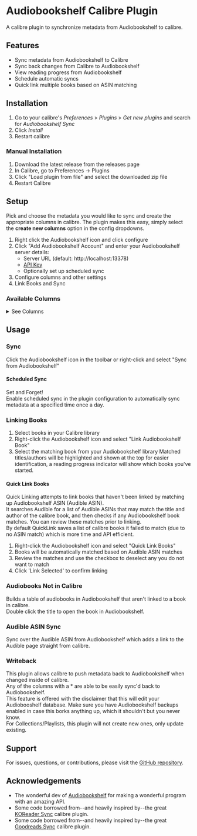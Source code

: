# Audiobookshelf Calibre Plugin

A calibre plugin to synchronize metadata from Audiobookshelf to calibre.

## Features

- Sync metadata from Audiobookshelf to Calibre
- Sync back changes from Calibre to Audiobookshelf
- View reading progress from Audiobookshelf
- Schedule automatic syncs
- Quick link multiple books based on ASIN matching

## Installation

1. Go to your calibre's _Preferences_ > _Plugins_ > _Get new plugins_ and search
   for _Audiobookshelf Sync_
2. Click _Install_
3. Restart calibre

### Manual Installation

1. Download the latest release from the releases page
2. In Calibre, go to Preferences -> Plugins
3. Click "Load plugin from file" and select the downloaded zip file
4. Restart Calibre

## Setup

Pick and choose the metadata you would like to sync and create the
appropriate columns in calibre. The plugin makes this easy, simply select
the **create new columns** option in the config dropdowns.

1. Right click the Audiobookshelf icon and click configure
2. Click "Add Audiobookshelf Account" and enter your Audiobookshelf server details:
   - Server URL (default: http://localhost:13378)
   - [API Key](https://api.audiobookshelf.org/#introduction:~:text=You%20can%20find%20your%20API%20token%20by%20logging%20into%20the%20Audiobookshelf%20web%20app%20as%20an%20admin%2C%20go%20to%20the%20config%20%E2%86%92%20users%20page%2C%20and%20click%20on%20your%20account.)
   - Optionally set up scheduled sync
3. Configure columns and other settings
4. Link Books and Sync

### Available Columns
<details>
<summary>See Columns</summary>

| Column                       | Description                                                   | Type         |
|------------------------------|---------------------------------------------------------------|--------------|
| Audiobook Title*             | Title of the audiobook                                        | Text         |
| Audiobook Subtitle*          | Subtitle of the audiobook                                     | Text         |
| Audiobook Description*       | Description of the audiobook                                  | Comments     |
| Audiobook Author*            | Author name(s)                                                | Text (Names) |
| Audiobook Narrator*          | Narrator name(s)                                              | Text (Names) |
| Audiobook Series*            | Series of the audiobook                                       | Series       |
| Audiobook Language*          | Language of the audiobook                                     | Text         |
| Audiobook Genres*            | Genres tagged for the audiobook                               | Text (Tags)  |
| Audiobook Tags*              | Tags associated with the audiobook                            | Text (Tags)  |
| Audiobook Publisher*         | Publisher of the audiobook                                    | Text         |
| Audiobook Publish Year*      | Year the audiobook was published                              | Integer      |
| Audiobook Abridged*          | Indicates if the audiobook is abridged                        | Yes/No       |
| Audiobook Explicit*          | Indicates if the audiobook is explicit                        | Yes/No       |
||||
| Audiobook Size               | Size of the audiobook in MB                                   | Integer      |
| Audiobook Duration           | Duration of the audiobook formatted as Hrs:Min                | Text         |
| Audiobook File Count         | Number of files that comprise the audiobook                   | Integer      |
| Audiobook Chapters           | Number of chapters in the audiobook                           | Integer      |
||||
| Audiobookshelf Library       | Audiobookshelf Library the audiobook is located in            | Text         |
| Audiobookshelf Date Added    | The date the audiobook was added to Audiobookshelf            | Date         |
| Audiobookshelf Full Path     | Full path to the audiobook                                    | Text         |
| Audiobookshelf Relative Path | Relative Path of the audiobook                                | Text         |
||||
| Audiobook Last Read Date     | The last date the audiobook was read                          | Date         |
| Audiobook Precise Progress   | Progress percentage with decimal precision                    | Float        |
| Audiobook Progress           | Progress percentage as a whole number                         | Integer      |
| Audiobook Progress Time      | Current audiobook progress time formatted as Hrs:Min          | Text         |
||||
| Audiobook Started?           | Indicates if the audiobook has been started                   | Yes/No       |
| Audiobook Begin Date         | The date when the audiobook reading began                     | Date         |
||||
| Audiobook Finished?          | Indicates if the audiobook has been finished                  | Yes/No       |
| Audiobook Finish Date        | The date when the audiobook was finished                      | Date         |
||||
| Audiobook Bookmarks          | Bookmarks in the format 'title at time' (time as hh:mm:ss)    | Comments     |
| Audiobook Collections*       | Collections and Playlists associated with the audiobook       | Text (Tags)  |
||||
| Audible Average Rating       | Average Overall Rating from Audible with Half Stars           | Rating       |
| Audible Average Performance Rating | Average Performance Rating from Audible with Half Stars | Rating       |
| Audible Average Story Rating | Average Story Rating from Audible with Half Stars             | Rating       |
| Audible Rating Count         | Number of (star) ratings on Audible (overall ratings)         | Integer      |
| Audible Review Count         | Number of (text) reviews on Audible                           | Integer      |
</details>

## Usage

### Sync

Click the Audiobookshelf icon in the toolbar or right-click and select "Sync from Audiobookshelf"

#### Scheduled Sync

Set and Forget!  
Enable scheduled sync in the plugin configuration to automatically sync metadata at a specified time once a day.

### Linking Books

1. Select books in your Calibre library
2. Right-click the Audiobookshelf icon and select "Link Audiobookshelf Book"
3. Select the matching book from your Audiobookshelf library
   Matched titles/authors will be highlighted and shown at the top for easier identification, a reading progress indicator will show which books you've started.

#### Quick Link Books

Quick Linking attempts to link books that haven't been linked by matching up Audiobookshelf ASIN (Audible ASIN).  
It searches Audible for a list of Audible ASINs that may match the title and author of the calibre book, and then
checks if any Audiobookshelf book matches. You can review these matches prior to linking.  
By default QuickLink saves a list of calibre books it failed to match (due to no ASIN match) which is more time and API efficient.

1. Right-click the Audiobookshelf icon and select "Quick Link Books"
2. Books will be automatically matched based on Audible ASIN matches
3. Review the matches and use the checkbox to deselect any you do not want to match
4. Click 'Link Selected' to confirm linking

### Audiobooks Not in Calibre

Builds a table of audiobooks in Audiobookshelf that aren't linked to a book in calibre.  
Double click the title to open the book in Audiobookshelf.

### Audible ASIN Sync

Sync over the Audible ASIN from Audiobookshelf which adds a link to the Audible page straight from calibre.

### Writeback

This plugin allows calibre to push metadata back to Audiobookshelf when changed inside of calibre.  
Any of the columns with a * are able to be easily sync'd back to Audiobookshelf.  
This feature is offered with the disclaimer that this will edit your Audiobooshelf database.
Make sure you have Audiobookshelf backups enabled in case this borks anything up, which it shouldn't but you never know.  
For Collections/Playlists, this plugin will not create new ones, only update existing.

## Support

For issues, questions, or contributions, please visit the [GitHub repository](https://github.com/jbhul/Audiobookshelf-calibre-plugin/issues).

## Acknowledgements

- The wonderful dev of [Audiobookshelf](https://github.com/advplyr/audiobookshelf)
  for making a wonderful program with an amazing API.
- Some code borrowed from--and heavily inspired by--the
  great [KOReader Sync](https://github.com/harmtemolder/koreader-calibre-plugin)
  calibre plugin.
- Some code borrowed from--and heavily inspired by--the
  great [Goodreads Sync](https://www.mobileread.com/forums/showthread.php?t=123281)
  calibre plugin.
